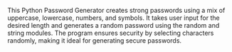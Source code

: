 This Python Password Generator creates strong passwords using a mix of uppercase, lowercase, numbers, and symbols. It takes user input for the desired length and generates a random password using the random and string modules. The program ensures security by selecting characters randomly, making it ideal for generating secure passwords.
